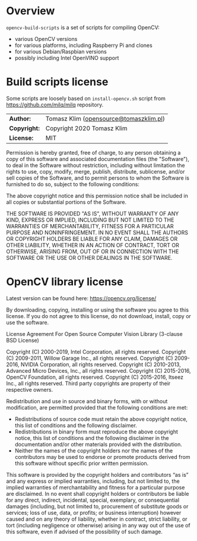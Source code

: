 # Overview

`opencv-build-scripts` is a set of scripts for compiling OpenCV:

- various OpenCV versions
- for various platforms, including Raspberry Pi and clones
- for various Debian/Raspbian versions
- possibly including Intel OpenVINO support

# Build scripts license

Some scripts are loosely based on `install-opencv.sh` script from https://github.com/milq/milq repository.

|                      |                                          |
|:---------------------|:-----------------------------------------|
| **Author:**          | Tomasz Klim (<opensource@tomaszklim.pl>) |
| **Copyright:**       | Copyright 2020 Tomasz Klim               |
| **License:**         | MIT                                      |

Permission is hereby granted, free of charge, to any person obtaining a copy
of this software and associated documentation files (the "Software"), to deal
in the Software without restriction, including without limitation the rights
to use, copy, modify, merge, publish, distribute, sublicense, and/or sell
copies of the Software, and to permit persons to whom the Software is
furnished to do so, subject to the following conditions:

The above copyright notice and this permission notice shall be included in all
copies or substantial portions of the Software.

THE SOFTWARE IS PROVIDED "AS IS", WITHOUT WARRANTY OF ANY KIND, EXPRESS OR
IMPLIED, INCLUDING BUT NOT LIMITED TO THE WARRANTIES OF MERCHANTABILITY,
FITNESS FOR A PARTICULAR PURPOSE AND NONINFRINGEMENT. IN NO EVENT SHALL THE
AUTHORS OR COPYRIGHT HOLDERS BE LIABLE FOR ANY CLAIM, DAMAGES OR OTHER
LIABILITY, WHETHER IN AN ACTION OF CONTRACT, TORT OR OTHERWISE, ARISING FROM,
OUT OF OR IN CONNECTION WITH THE SOFTWARE OR THE USE OR OTHER DEALINGS IN THE
SOFTWARE.

# OpenCV library license

Latest version can be found here: https://opencv.org/license/

By downloading, copying, installing or using the software you agree to this license. If you do not agree to this license, do not download, install, copy or use the software.

License Agreement
For Open Source Computer Vision Library
(3-clause BSD License)

Copyright (C) 2000-2019, Intel Corporation, all rights reserved.
Copyright (C) 2009-2011, Willow Garage Inc., all rights reserved.
Copyright (C) 2009-2016, NVIDIA Corporation, all rights reserved.
Copyright (C) 2010-2013, Advanced Micro Devices, Inc., all rights reserved.
Copyright (C) 2015-2016, OpenCV Foundation, all rights reserved.
Copyright (C) 2015-2016, Itseez Inc., all rights reserved.
Third party copyrights are property of their respective owners.

Redistribution and use in source and binary forms, with or without modification, are permitted provided that the following conditions are met:

- Redistributions of source code must retain the above copyright notice, this list of conditions and the following disclaimer.
- Redistributions in binary form must reproduce the above copyright notice, this list of conditions and the following disclaimer in the documentation and/or other materials provided with the distribution.
- Neither the names of the copyright holders nor the names of the contributors may be used to endorse or promote products derived from this software without specific prior written permission.

This software is provided by the copyright holders and contributors “as is” and any express or
implied warranties, including, but not limited to, the implied warranties of merchantability
and fitness for a particular purpose are disclaimed. In no event shall copyright holders or
contributors be liable for any direct, indirect, incidental, special, exemplary, or consequential
damages (including, but not limited to, procurement of substitute goods or services; loss of use,
data, or profits; or business interruption) however caused and on any theory of liability, whether
in contract, strict liability, or tort (including negligence or otherwise) arising in any way out
of the use of this software, even if advised of the possibility of such damage.
